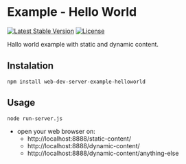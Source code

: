 # Example - Hello World

[![Latest Stable Version](https://img.shields.io/badge/Stable-v1.0.0-brightgreen.svg?style=plastic)](https://github.com/web-dev-server/example-helloworld/releases)
[![License](https://img.shields.io/badge/Licence-BSD-brightgreen.svg?style=plastic)](https://mvccore.github.io/docs/mvccore/4.0.0/LICENCE.md)

Hallo world example with static and dynamic content.

## Instalation
```shell
npm install web-dev-server-example-helloworld
```

## Usage
```shell
node run-server.js
```
- open your web browser on:
  - http://localhost:8888/static-content/
  - http://localhost:8888/dynamic-content/
  - http://localhost:8888/dynamic-content/anything-else
